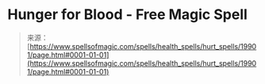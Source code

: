 <!--yml
category: 未分类
date: 2024-06-12 19:02:16
-->

# Hunger for Blood - Free Magic Spell

> 来源：[https://www.spellsofmagic.com/spells/health_spells/hurt_spells/19901/page.html#0001-01-01](https://www.spellsofmagic.com/spells/health_spells/hurt_spells/19901/page.html#0001-01-01)